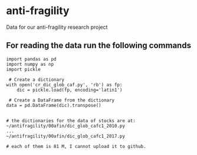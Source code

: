 # anti-fragility
Data for our anti-fragility research project 


## For reading the data run the following commands 

```
import pandas as pd
import numpy as np
import pickle

 # Create a dictionary 
with open('cr_dic_glob_caf.py', 'rb') as fp:
    dic = pickle.load(fp, encoding='latin1')

 # Create a DataFrame from the dictionary
data = pd.DataFrame(dic).transpose()


# the dictionaries for the data of stocks are at:
~/antifragility/00afin/dic_glob_cafc1_2010.py
...
~/antifragility/00afin/dic_glob_cafc1_2017.py

# each of them is 81 M, I cannot upload it to github. 
```
